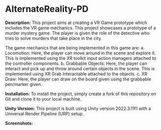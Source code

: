 # AlternateReality-PD

**Description:** 
This project aims at creating a VR Game prototype which includes the VR game mechanics. This project showcases a prototype of a murder mystery game. The player is given the role of the detective who tries to solve murders that take place in the city. 

The game mechanics that are being implemented in this game are:
a. Locomotion: Here, the player can move around in the scene and explore it. This is implemented using the XR toolkit input action managers attached to the controller components.
b. Grabbable Objects: Here, the player can interact and pick up and throw around certain objects in the scene. This is implemented using XR Grab Interactable attached to the objects.
c. XR Draw: Here, the player can draw on the board given using the grabbable pen/marker given.

**Installation:**
To install the project, simply create a fork of this repository on Git and clone it to your local machine.

**Unity Version:**
This project is built using Unity version 2022.3.11f1 with a Universal Render Pipeline (URP) setup.

**Screenshots:**
